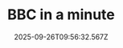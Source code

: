 ---
title: "BBC in a minute"
date: 2025-09-26T09:56:32.567Z
tags:
  - a minute
  - session 2
categories:
  - BBC
description: 记得填写描述内容哦~~~
---